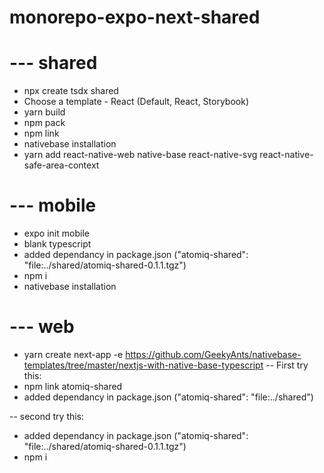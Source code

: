 # monorepo-expo-next-shared

 # --- shared
- npx create tsdx shared
- Choose a template - React (Default, React, Storybook)
- yarn build
- npm pack
- npm link
- nativebase installation
- yarn add react-native-web native-base react-native-svg react-native-safe-area-context

# --- mobile
- expo init mobile
- blank typescript
- added dependancy in package.json ("atomiq-shared": "file:../shared/atomiq-shared-0.1.1.tgz")
- npm i
- nativebase installation

# --- web
- yarn create next-app -e https://github.com/GeekyAnts/nativebase-templates/tree/master/nextjs-with-native-base-typescript
-- First try this:
- npm link atomiq-shared
- added dependancy in package.json ("atomiq-shared": "file:../shared")

-- second try this:
- added dependancy in package.json ("atomiq-shared": "file:../shared/atomiq-shared-0.1.1.tgz")
- npm i